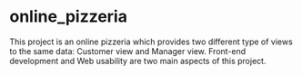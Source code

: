 online_pizzeria
===============
This project is an online pizzeria which provides two different type of views to the same data: Customer view and Manager view. Front-end development and Web usability are two main aspects of this project.
